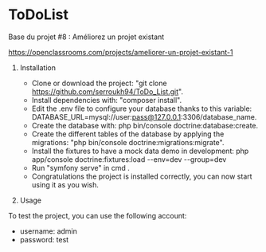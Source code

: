 ToDoList
========

Base du projet #8 : Améliorez un projet existant

https://openclassrooms.com/projects/ameliorer-un-projet-existant-1

1. Installation

   - Clone or download the project: "git clone https://github.com/serroukh94/ToDo_List.git".
   - Install dependencies with: "composer install".
   - Edit the .env file to configure your database thanks to this variable: DATABASE_URL=mysql://user:pass@127.0.0.1:3306/database_name.
   - Create the database with: php bin/console doctrine:database:create.
   - Create the different tables of the database by applying the migrations: "php bin/console doctrine:migrations:migrate".
   - Install the fixtures to have a mock data demo in development: php app/console doctrine:fixtures:load --env=dev --group=dev
   - Run "symfony serve" in cmd .
   - Congratulations the project is installed correctly, you can now start using it as you wish.

2. Usage

To test the project, you can use the following account:
- username: admin
- password: test